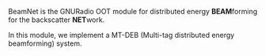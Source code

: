 BeamNet is the GNURadio OOT module for distributed energy **BEAM**forming for the backscatter **NET**work.

In this module, we implement a MT-DEB (Multi-tag distributed energy beamforming) system.
